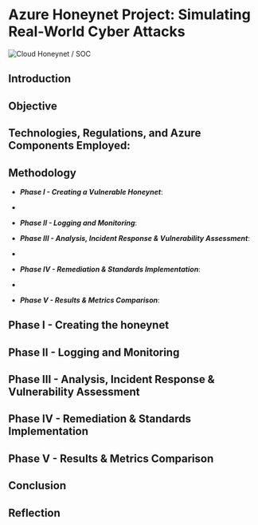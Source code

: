 # Azure Honeynet Project: Simulating Real-World Cyber Attacks
![Cloud Honeynet / SOC](https://i.imgur.com/S6whvfs.png)

## Introduction


## Objective


## Technologies, Regulations, and Azure Components Employed:



## Methodology

- <b>*Phase I - Creating a Vulnerable Honeynet*</b>: 
- 
- <b>*Phase II - Logging and Monitoring*</b>: 

- <b>*Phase III - Analysis, Incident Response & Vulnerability Assessment*</b>: 
- 
- <b>*Phase IV - Remediation & Standards Implementation*</b>: 
- 
- <b>*Phase V - Results & Metrics Comparison*</b>: 


## Phase I - Creating the honeynet 


## Phase II - Logging and Monitoring

## Phase III - Analysis, Incident Response & Vulnerability Assessment

## Phase IV - Remediation & Standards Implementation

## Phase V - Results & Metrics Comparison

 

## Conclusion


## Reflection
